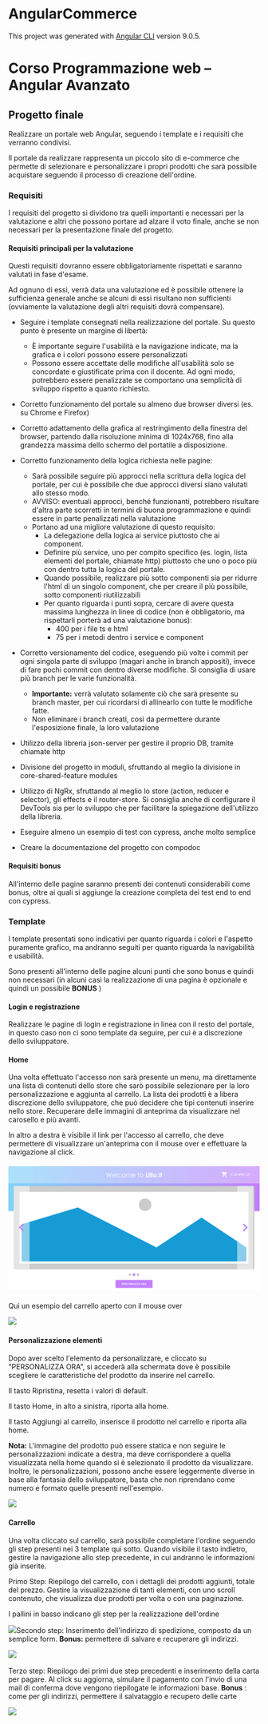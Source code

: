 # AngularCommerce

This project was generated with [Angular CLI](https://github.com/angular/angular-cli) version 9.0.5.

# Corso Programmazione web – Angular Avanzato

## Progetto finale

Realizzare un portale web Angular, seguendo i template e i requisiti che verranno condivisi.

Il portale da realizzare rappresenta un piccolo sito di e-commerce che permette di selezionare e personalizzare i propri prodotti che sarà possibile acquistare seguendo il processo di creazione dell&#39;ordine.

### Requisiti

I requisiti del progetto si dividono tra quelli importanti e necessari per la valutazione e altri che possono portare ad alzare il voto finale, anche se non necessari per la presentazione finale del progetto.

#### Requisiti principali per la valutazione

Questi requisiti dovranno essere obbligatoriamente rispettati e saranno valutati in fase d&#39;esame.

Ad ognuno di essi, verrà data una valutazione ed è possibile ottenere la sufficienza generale anche se alcuni di essi risultano non sufficienti (ovviamente la valutazione degli altri requisiti dovrà compensare).

- Seguire i template consegnati nella realizzazione del portale. Su questo punto è presente un margine di libertà:
  - È importante seguire l&#39;usabilità e la navigazione indicate, ma la grafica e i colori possono essere personalizzati
  - Possono essere accettate delle modifiche all&#39;usabilità solo se concordate e giustificate prima con il docente. Ad ogni modo, potrebbero essere penalizzate se comportano una semplicità di sviluppo rispetto a quanto richiesto.
- Corretto funzionamento del portale su almeno due browser diversi (es. su Chrome e Firefox)
- Corretto adattamento della grafica al restringimento della finestra del browser, partendo dalla risoluzione minima di 1024x768, fino alla grandezza massima dello schermo del portatile a disposizione.

- Corretto funzionamento della logica richiesta nelle pagine:
  - Sarà possibile seguire più approcci nella scrittura della logica del portale, per cui è possibile che due approcci diversi siano valutati allo stesso modo.
  - AVVISO: eventuali approcci, benché funzionanti, potrebbero risultare d&#39;altra parte scorretti in termini di buona programmazione e quindi essere in parte penalizzati nella valutazione
  - Portano ad una migliore valutazione di questo requisito:
    - La delegazione della logica ai service piuttosto che ai component.
    - Definire più service, uno per compito specifico (es. login, lista elementi del portale, chiamate http) piuttosto che uno o poco più con dentro tutta la logica del portale.
    - Quando possibile, realizzare più sotto componenti sia per ridurre l&#39;html di un singolo component, che per creare il più possibile, sotto componenti riutilizzabili
    - Per quanto riguarda i punti sopra, cercare di avere questa massima lunghezza in linee di codice (non è obbligatorio, ma rispettarli porterà ad una valutazione bonus):
      - 400 per i file ts e html
      - 75 per i metodi dentro i service e component
- Corretto versionamento del codice, eseguendo più volte i commit per ogni singola parte di sviluppo (magari anche in branch appositi), invece di fare pochi commit con dentro diverse modifiche. Si consiglia di usare più branch per le varie funzionalità.
  - **Importante:** verrà valutato solamente ciò che sarà presente su branch master, per cui ricordarsi di allinearlo con tutte le modifiche fatte.
  - Non eliminare i branch creati, così da permettere durante l&#39;esposizione finale, la loro valutazione
- Utilizzo della libreria json-server per gestire il proprio DB, tramite chiamate http
- Divisione del progetto in moduli, sfruttando al meglio la divisione in core-shared-feature modules
- Utilizzo di NgRx, sfruttando al meglio lo store (action, reducer e selector), gli effects e il router-store. Si consiglia anche di configurare il DevTools sia per lo sviluppo che per facilitare la spiegazione dell&#39;utilizzo della libreria.
- Eseguire almeno un esempio di test con cypress, anche molto semplice
- Creare la documentazione del progetto con compodoc

#### Requisiti bonus

All&#39;interno delle pagine saranno presenti dei contenuti considerabili come bonus, oltre ai quali si aggiunge la creazione completa dei test end to end con cypress.

### Template

I template presentati sono indicativi per quanto riguarda i colori e l&#39;aspetto puramente grafico, ma andranno seguiti per quanto riguarda la navigabilità e usabilità.

Sono presenti all&#39;interno delle pagine alcuni punti che sono bonus e quindi non necessari (in alcuni casi la realizzazione di una pagina è opzionale e quindi un possibile **BONUS** )

#### Login e registrazione

Realizzare le pagine di login e registrazione in linea con il resto del portale, in questo caso non ci sono template da seguire, per cui è a discrezione dello sviluppatore.

#### Home

Una volta effettuato l&#39;accesso non sarà presente un menu, ma direttamente una lista di contenuti dello store che sarò possibile selezionare per la loro personalizzazione e aggiunta al carrello. La lista dei prodotti è a libera discrezione dello sviluppatore, che può decidere che tipi contenuti inserire nello store. Recuperare delle immagini di anteprima da visualizzare nel carosello e più avanti.

In altro a destra è visibile il link per l&#39;accesso al carrello, che deve permettere di visualizzare un&#39;anteprima con il mouse over e effettuare la navigazione al click.

####

#### ![](./Template/home.png)

Qui un esempio del carrello aperto con il mouse over

![](RackMultipart20200901-4-b0b9no_html_6b60aab3eddf7ef.png)

#### Personalizzazione elementi

Dopo aver scelto l&#39;elemento da personalizzare, e cliccato su &quot;PERSONALIZZA ORA&quot;, si accederà alla schermata dove è possibile scegliere le caratteristiche del prodotto da inserire nel carrello.

Il tasto Ripristina, resetta i valori di default.

Il tasto Home, in alto a sinistra, riporta alla home.

Il tasto Aggiungi al carrello, inserisce il prodotto nel carrello e riporta alla home.

**Nota:** L&#39;immagine del prodotto può essere statica e non seguire le personalizzazioni indicate a destra, ma deve corrispondere a quella visualizzata nella home quando si è selezionato il prodotto da visualizzare. Inoltre, le personalizzazioni, possono anche essere leggermente diverse in base alla fantasia dello sviluppatore, basta che non riprendano come numero e formato quelle presenti nell&#39;esempio.

![](RackMultipart20200901-4-b0b9no_html_7a07bec9cb900370.png)

#### Carrello

Una volta cliccato sul carrello, sarà possibile completare l&#39;ordine seguendo gli step presenti nei 3 template qui sotto. Quando visibile il tasto indietro, gestire la navigazione allo step precedente, in cui andranno le informazioni già inserite.

Primo Step: Riepilogo del carrello, con i dettagli dei prodotti aggiunti, totale del prezzo. Gestire la visualizzazione di tanti elementi, con uno scroll contenuto, che visualizza due prodotti per volta o con una paginazione.

I pallini in basso indicano gli step per la realizzazione dell&#39;ordine

![](RackMultipart20200901-4-b0b9no_html_723c68ca6489f57f.png)Secondo step: Inserimento dell&#39;indirizzo di spedizione, composto da un semplice form. **Bonus:** permettere di salvare e recuperare gli indirizzi.

![](RackMultipart20200901-4-b0b9no_html_8a768590ae9ee4fe.png)

Terzo step: Riepilogo dei primi due step precedenti e inserimento della carta per pagare. Al click su aggiorna, simulare il pagamento con l&#39;invio di una mail di conferma dove vengono riepilogate le informazioni base. **Bonus** : come per gli indirizzi, permettere il salvataggio e recupero delle carte

![](RackMultipart20200901-4-b0b9no_html_67d2ca3b2c926e8e.png)
